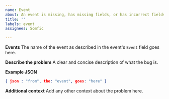 ```yaml
---
name: Event
about: An event is missing, has missing fields, or has incorrect fields
title: ''
labels: event
assignees: Somfic

---
```


**Events**
The name of the event as described in the event's `Event` field goes here.

**Describe the problem**
A clear and concise description of what the bug is.

**Example JSON**
```json
{ json : "from", the: "event", goes: "here" }
```

**Additional context**
Add any other context about the problem here.
